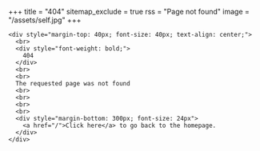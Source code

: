 +++
title = "404"
sitemap_exclude = true
rss = "Page not found"
image = "/assets/self.jpg"
+++

~~~
<div style="margin-top: 40px; font-size: 40px; text-align: center;">
  <br>
  <div style="font-weight: bold;">
    404
  </div>
  <br>
  <br>
  The requested page was not found
  <br>
  <br>
  <br>
  <br>
  <div style="margin-bottom: 300px; font-size: 24px">
    <a href="/">Click here</a> to go back to the homepage.
  </div>
</div>
~~~
